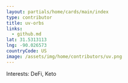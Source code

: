 ```yaml
---
layout: partials/home/cards/main/index
type: contributor
title: uv-orbs
links:
  - github.md
lat: 31.5313113
lng: -90.026573
countryCode: US
image: /assets/img/home/contributors/uv.png
---
```


Interests: DeFi, Keto
